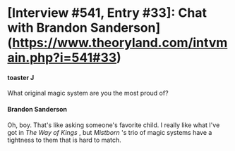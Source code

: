 # [Interview #541, Entry #33]: Chat with Brandon Sanderson](https://www.theoryland.com/intvmain.php?i=541#33)

#### toaster J

What original magic system are you the most proud of?

#### Brandon Sanderson

Oh, boy. That's like asking someone's favorite child. I really like what I've got in
*The Way of Kings*
, but
*Mistborn*
's trio of magic systems have a tightness to them that is hard to match.

